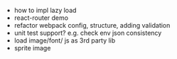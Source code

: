 * how to impl lazy load
* react-router demo
* refactor webpack config, structure, adding validation
* unit test support? e.g. check env json consistency
* load image/font/ js as 3rd party lib
* sprite image